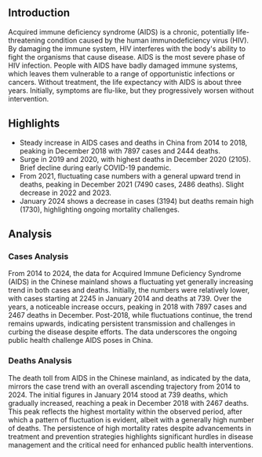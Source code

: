 ## Introduction

Acquired immune deficiency syndrome (AIDS) is a chronic, potentially life-threatening condition caused by the human immunodeficiency virus (HIV). By damaging the immune system, HIV interferes with the body's ability to fight the organisms that cause disease. AIDS is the most severe phase of HIV infection. People with AIDS have badly damaged immune systems, which leaves them vulnerable to a range of opportunistic infections or cancers. Without treatment, the life expectancy with AIDS is about three years. Initially, symptoms are flu-like, but they progressively worsen without intervention.

## Highlights

- Steady increase in AIDS cases and deaths in China from 2014 to 2018, peaking in December 2018 with 7897 cases and 2444 deaths. <br/>
- Surge in 2019 and 2020, with highest deaths in December 2020 (2105). Brief decline during early COVID-19 pandemic. <br/>
- From 2021, fluctuating case numbers with a general upward trend in deaths, peaking in December 2021 (7490 cases, 2486 deaths). Slight decrease in 2022 and 2023. <br/>
- January 2024 shows a decrease in cases (3194) but deaths remain high (1730), highlighting ongoing mortality challenges.

## Analysis

### Cases Analysis
From 2014 to 2024, the data for Acquired Immune Deficiency Syndrome (AIDS) in the Chinese mainland shows a fluctuating yet generally increasing trend in both cases and deaths. Initially, the numbers were relatively lower, with cases starting at 2245 in January 2014 and deaths at 739. Over the years, a noticeable increase occurs, peaking in 2018 with 7897 cases and 2467 deaths in December. Post-2018, while fluctuations continue, the trend remains upwards, indicating persistent transmission and challenges in curbing the disease despite efforts. The data underscores the ongoing public health challenge AIDS poses in China.

### Deaths Analysis
The death toll from AIDS in the Chinese mainland, as indicated by the data, mirrors the case trend with an overall ascending trajectory from 2014 to 2024. The initial figures in January 2014 stood at 739 deaths, which gradually increased, reaching a peak in December 2018 with 2467 deaths. This peak reflects the highest mortality within the observed period, after which a pattern of fluctuation is evident, albeit with a generally high number of deaths. The persistence of high mortality rates despite advancements in treatment and prevention strategies highlights significant hurdles in disease management and the critical need for enhanced public health interventions.
